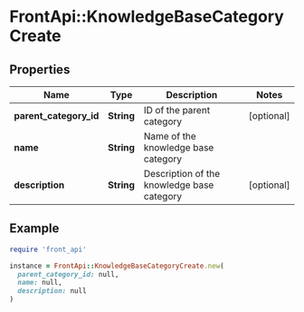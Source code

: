 # FrontApi::KnowledgeBaseCategoryCreate

## Properties

| Name | Type | Description | Notes |
| ---- | ---- | ----------- | ----- |
| **parent_category_id** | **String** | ID of the parent category | [optional] |
| **name** | **String** | Name of the knowledge base category |  |
| **description** | **String** | Description of the knowledge base category | [optional] |

## Example

```ruby
require 'front_api'

instance = FrontApi::KnowledgeBaseCategoryCreate.new(
  parent_category_id: null,
  name: null,
  description: null
)
```

